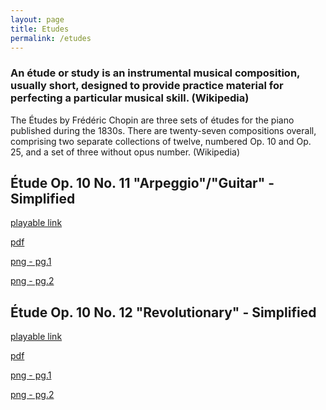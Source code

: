 ```yaml
---
layout: page
title: Etudes
permalink: /etudes
---
```


<h3>An étude or study is an instrumental musical composition, usually short, designed to provide practice material for perfecting a particular musical skill. (Wikipedia)</h3>
<p>The Études by Frédéric Chopin are three sets of études for the piano published during the 1830s. There are twenty-seven compositions overall, comprising two separate collections of twelve, numbered Op. 10 and Op. 25, and a set of three without opus number. (Wikipedia)</p>


<h2>Étude Op. 10 No. 11 "Arpeggio"/"Guitar" - Simplified</h2>
<div class="experience-wrapper">
   <div class="experience-row">
      <div class="icon-wrapper"><i class="fa-solid fa-link"></i></div> 
      <p><a class="rainbow-underline" href="https://www.noteflight.com/music/titles/be8607e1-5d7e-4d65-b3ab-8054af44245f" target="_blank">playable link</a></p>
   </div>
   <div class="experience-row">
      <div class="icon-wrapper"><i class="fa-solid fa-file"></i></div>
      <p><a class="rainbow-underline" href="./assets/Étude Op. 10 No. 12 _Revolutionary_ - Simplified.pdf" download>pdf</a></p>
   </div>
   <div class="experience-row">
      <div class="icon-wrapper"><i class="fa-regular fa-image"></i></div>
      <p><a class="rainbow-underline" href="./assets/Étude Op. 10 No. 12 _Revolutionary_ - Simplified_page-1.jpg" target="_blank">png - pg.1</a></p>
      <p><a class="rainbow-underline" href="./assets/Étude Op. 10 No. 12 _Revolutionary_ - Simplified_page-2.jpg" target="_blank">png - pg.2</a></p>
   </div>
</div>


<h2>Étude Op. 10 No. 12 "Revolutionary" - Simplified</h2>
<div class="experience-wrapper">
   <div class="experience-row">
      <div class="icon-wrapper"><i class="fa-solid fa-link"></i></div> 
      <p><a class="rainbow-underline" href="https://www.noteflight.com/music/titles/4ed81cb3-1bd0-4eb9-b491-58e6130d548f" target="_blank">playable link</a></p>
   </div>
   <div class="experience-row">
      <div class="icon-wrapper"><i class="fa-solid fa-file"></i></div>
      <p><a class="rainbow-underline" href="./assets/Étude Op. 10 No. 12 _Revolutionary_ - Simplified.pdf" download>pdf</a></p>
   </div>
   <div class="experience-row">
      <div class="icon-wrapper"><i class="fa-regular fa-image"></i></div>
      <p><a class="rainbow-underline" href="./assets/Étude Op. 10 No. 12 _Revolutionary_ - Simplified_page-1.jpg" target="_blank">png - pg.1</a></p>
      <p><a class="rainbow-underline" href="./assets/Étude Op. 10 No. 12 _Revolutionary_ - Simplified_page-2.jpg" target="_blank">png - pg.2</a></p>
   </div>
</div>



